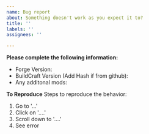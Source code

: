 ```yaml
---
name: Bug report
about: Something doesn't work as you expect it to?
title: ''
labels: ''
assignees: ''

---
```


<!--
If your issue is more of a question (like how does a machine work or a suggestion), please use our Discord instead: https://discord.gg/BuildCraft
Please fill in all relevant information below.
Please do not put the entire log here, upload it on pastebin (https://pastebin.com/) or gist (https://gist.github.com/) and paste here the link.
-->

**Please complete the following information:**
 - Forge Version:
 - BuildCraft Version (Add Hash if from github):
 - Any additonal mods:

**To Reproduce**
Steps to reproduce the behavior:
1. Go to '...'
2. Click on '....'
3. Scroll down to '....'
4. See error

